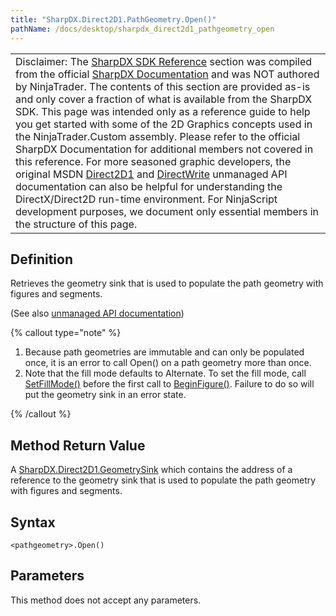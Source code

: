 ```yaml
---
title: "SharpDX.Direct2D1.PathGeometry.Open()"
pathName: /docs/desktop/sharpdx_direct2d1_pathgeometry_open
---
```


|  |
| --- |
| Disclaimer: The [SharpDX SDK Reference](/docs/desktop/sharpdx_sdk_reference) section was compiled from the official [SharpDX Documentation](http://sharpdx.org/) and was NOT authored by NinjaTrader. The contents of this section are provided as-is and only cover a fraction of what is available from the SharpDX SDK. This page was intended only as a reference guide to help you get started with some of the 2D Graphics concepts used in the NinjaTrader.Custom assembly. Please refer to the official SharpDX Documentation for additional members not covered in this reference. For more seasoned graphic developers, the original MSDN [Direct2D1](https://msdn.microsoft.com/en-us/library/windows/desktop/dd370990.aspx) and [DirectWrite](https://msdn.microsoft.com/en-us/library/windows/desktop/dd368038.aspx) unmanaged API documentation can also be helpful for understanding the DirectX/Direct2D run-time environment. For NinjaScript development purposes, we document only essential members in the structure of this page. |

## Definition

Retrieves the geometry sink that is used to populate the path geometry with figures and segments.

(See also [unmanaged API documentation](http://msdn.microsoft.com/en-us/library/dd371522.aspx))

{% callout type="note" %}

1. Because path geometries are immutable and can only be populated once, it is an error to call Open() on a path geometry more than once.
2. Note that the fill mode defaults to Alternate. To set the fill mode, call [SetFillMode()](/docs/desktop/sharpdx_direct2d1_geometrysink_setfillmode) before the first call to [BeginFigure()](/docs/desktop/sharpdx_direct2d1_geometrysink_addlines). Failure to do so will put the geometry sink in an error state.

{% /callout %}

## Method Return Value

A [SharpDX.Direct2D1.GeometrySink](/docs/desktop/sharpdx_direct2d1_geometrysink) which contains the address of a reference to the geometry sink that is used to populate the path geometry with figures and segments.

## Syntax

`<pathgeometry>.Open()`

## Parameters

This method does not accept any parameters.
